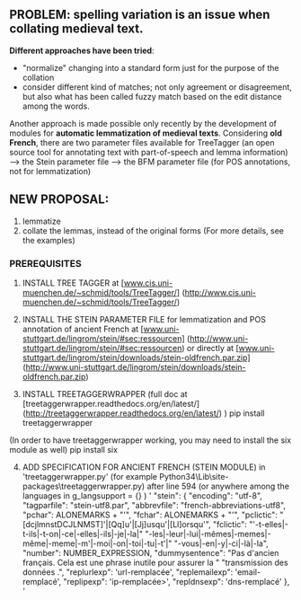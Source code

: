 PROBLEM: spelling variation is an issue when collating medieval text.
---------------------------------------------------------------------

**Different approaches have been tried**:
- "normalize" changing into a standard form just for the purpose of the collation
- consider different kind of matches; not only agreement or disagreement, but also what has been called fuzzy match based on the edit distance among the words.

Another approach is made possible only recently by the development of modules for **automatic lemmatization of medieval texts**.
Considering **old French**, there are two parameter files available for TreeTagger (an open source tool for annotating text with part-of-speech and lemma information)
--> the Stein parameter file
--> the BFM parameter file (for POS annotations, not for lemmatization)

NEW PROPOSAL:
-------------
1. lemmatize
2. collate the lemmas, instead of the original forms
(For more details, see the examples)



### PREREQUISITES

1. INSTALL TREE TAGGER
at [www.cis.uni-muenchen.de/~schmid/tools/TreeTagger/] (http://www.cis.uni-muenchen.de/~schmid/tools/TreeTagger/)


2. INSTALL THE STEIN PARAMETER FILE
for lemmatization and POS annotation of ancient French
at [www.uni-stuttgart.de/lingrom/stein/#sec:ressourcen] (http://www.uni-stuttgart.de/lingrom/stein/#sec:ressourcen) or directly at [www.uni-stuttgart.de/lingrom/stein/downloads/stein-oldfrench.par.zip] (http://www.uni-stuttgart.de/lingrom/stein/downloads/stein-oldfrench.par.zip)


3. INSTALL TREETAGGERWRAPPER
(full doc at [treetaggerwrapper.readthedocs.org/en/latest/] (http://treetaggerwrapper.readthedocs.org/en/latest/) )
pip install treetaggerwrapper

(In order to have treetaggerwrapper working, you may need to install the six module as well)
pip install six


4. ADD SPECIFICATION FOR ANCIENT FRENCH (STEIN MODULE) 
in 'treetaggerwrapper.py' (for example Python34\Lib\site-packages\treetaggerwrapper.py)
after line 594 (or anywhere among the languages in g_langsupport = {}  )
'
"stein": {
        "encoding": "utf-8",
        "tagparfile": "stein-utf8.par",
        "abbrevfile": "french-abbreviations-utf8",
        "pchar": ALONEMARKS + "'",
        "fchar": ALONEMARKS + "'",
        "pclictic": "[dcjlmnstDCJLNMST]'|[Qq]u'|[Jj]usqu'|[Ll]orsqu'",
        "fclictic": "'-t-elles|-t-ils|-t-on|-ce|-elles|-ils|-je|-la|"
                    "-les|-leur|-lui|-mêmes|-memes|-même|-meme|-m'|-moi|-on|-toi|-tu|-t'|"
                    "-vous|-en|-y|-ci|-là|-la",
        "number": NUMBER_EXPRESSION,
        "dummysentence": "Pas d'ancien français. Cela est une phrase inutile pour assurer la "
                         "transmission des données .",
        "replurlexp": 'url-remplacée',
        "replemailexp": 'email-remplacé',
        "replipexp": 'ip-remplacée>',
        "repldnsexp": 'dns-remplacé'
    },
'
